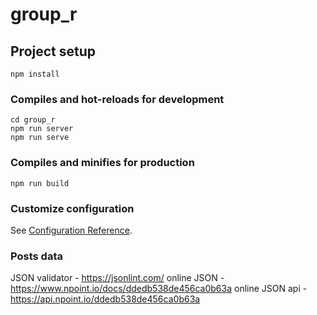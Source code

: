 # group_r

## Project setup
```
npm install
```

### Compiles and hot-reloads for development
```
cd group_r
npm run server
npm run serve
```

### Compiles and minifies for production
```
npm run build
```

### Customize configuration
See [Configuration Reference](https://cli.vuejs.org/config/).

### Posts data
JSON validator - https://jsonlint.com/
online JSON - https://www.npoint.io/docs/ddedb538de456ca0b63a
online JSON api - https://api.npoint.io/ddedb538de456ca0b63a
